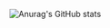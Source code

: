 ![Anurag's GitHub stats](https://github-readme-stats.vercel.app/api?username=oreader1996&show_icons=true&theme=transparent)
